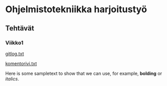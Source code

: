 # Ohjelmistotekniikka harjoitustyö

## Tehtävät

### Viikko1

[gitlog.txt](https://github.com/veetihytonen/WordleClonePython/blob/main/laskarit/viikko1/gitlog.txt)

[komentorivi.txt](https://github.com/veetihytonen/WordleClonePython/blob/main/laskarit/viikko1/komentorivi.txt)



Here is some sampletext to show that we can use, for example, **bolding** or *italics*.

